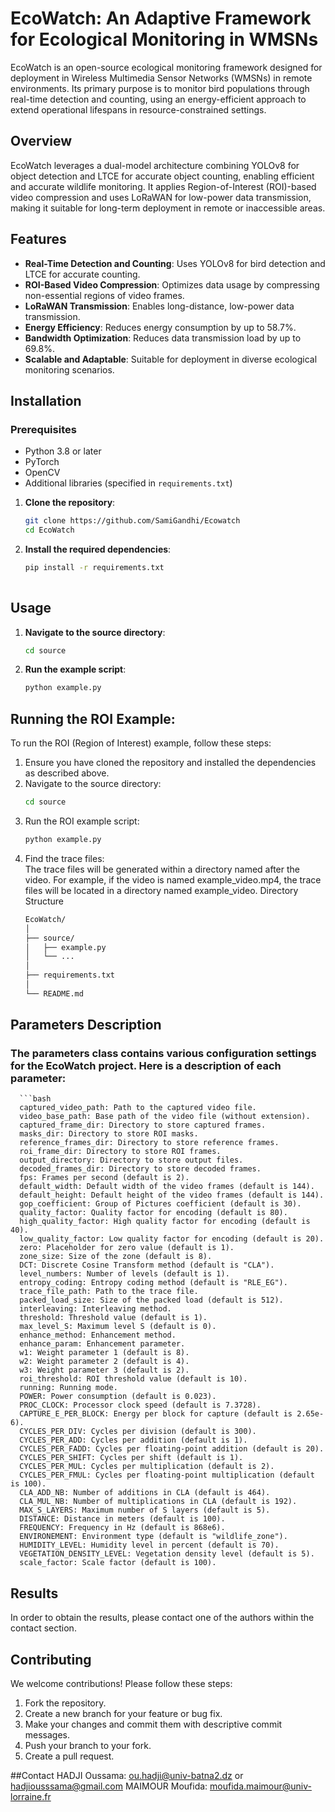 # EcoWatch: An Adaptive Framework for Ecological Monitoring in WMSNs

EcoWatch is an open-source ecological monitoring framework designed for deployment in Wireless Multimedia Sensor Networks (WMSNs) in remote environments. Its primary purpose is to monitor bird populations through real-time detection and counting, using an energy-efficient approach to extend operational lifespans in resource-constrained settings.

## Overview

EcoWatch leverages a dual-model architecture combining YOLOv8 for object detection and LTCE for accurate object counting, enabling efficient and accurate wildlife monitoring. It applies Region-of-Interest (ROI)-based video compression and uses LoRaWAN for low-power data transmission, making it suitable for long-term deployment in remote or inaccessible areas.

## Features

- **Real-Time Detection and Counting**: Uses YOLOv8 for bird detection and LTCE for accurate counting.
- **ROI-Based Video Compression**: Optimizes data usage by compressing non-essential regions of video frames.
- **LoRaWAN Transmission**: Enables long-distance, low-power data transmission.
- **Energy Efficiency**: Reduces energy consumption by up to 58.7%.
- **Bandwidth Optimization**: Reduces data transmission load by up to 69.8%.
- **Scalable and Adaptable**: Suitable for deployment in diverse ecological monitoring scenarios.

## Installation

### Prerequisites

- Python 3.8 or later
- PyTorch
- OpenCV
- Additional libraries (specified in `requirements.txt`)


1. **Clone the repository**:
   ```bash
   git clone https://github.com/SamiGandhi/Ecowatch
   cd EcoWatch
   
2. **Install the required dependencies**:
    ```bash
    pip install -r requirements.txt
  
## Usage

1. **Navigate to the source directory**:
   ```bash
   cd source

2. **Run the example script**:
   ```bash
   python example.py

## Running the ROI Example:
To run the ROI (Region of Interest) example, follow these steps:
1. Ensure you have cloned the repository and installed the dependencies as described above.
2. Navigate to the source directory:
   ```bash
   cd source

3. Run the ROI example script:
      ```bash
      python example.py
4. Find the trace files:   
      The trace files will be generated within a directory named after the video.
      For example, if the video is named example_video.mp4, the trace files will be located in a directory named example_video.
      Directory Structure
      ```bash
      EcoWatch/
      │
      ├── source/
      │   ├── example.py
      │   └── ...
      │
      ├── requirements.txt
      │
      └── README.md

## Parameters Description
### The parameters class contains various configuration settings for the EcoWatch project. Here is a description of each parameter:
      ```bash
      captured_video_path: Path to the captured video file.
      video_base_path: Base path of the video file (without extension).
      captured_frame_dir: Directory to store captured frames.
      masks_dir: Directory to store ROI masks.
      reference_frames_dir: Directory to store reference frames.
      roi_frame_dir: Directory to store ROI frames.
      output_directory: Directory to store output files.
      decoded_frames_dir: Directory to store decoded frames.
      fps: Frames per second (default is 2).
      default_width: Default width of the video frames (default is 144).
      default_height: Default height of the video frames (default is 144).
      gop_coefficient: Group of Pictures coefficient (default is 30).
      quality_factor: Quality factor for encoding (default is 80).
      high_quality_factor: High quality factor for encoding (default is 40).
      low_quality_factor: Low quality factor for encoding (default is 20).
      zero: Placeholder for zero value (default is 1).
      zone_size: Size of the zone (default is 8).
      DCT: Discrete Cosine Transform method (default is "CLA").
      level_numbers: Number of levels (default is 1).
      entropy_coding: Entropy coding method (default is "RLE_EG").
      trace_file_path: Path to the trace file.
      packed_load_size: Size of the packed load (default is 512).
      interleaving: Interleaving method.
      threshold: Threshold value (default is 1).
      max_level_S: Maximum level S (default is 0).
      enhance_method: Enhancement method.
      enhance_param: Enhancement parameter.
      w1: Weight parameter 1 (default is 8).
      w2: Weight parameter 2 (default is 4).
      w3: Weight parameter 3 (default is 2).
      roi_threshold: ROI threshold value (default is 10).
      running: Running mode.
      POWER: Power consumption (default is 0.023).
      PROC_CLOCK: Processor clock speed (default is 7.3728).
      CAPTURE_E_PER_BLOCK: Energy per block for capture (default is 2.65e-6).
      CYCLES_PER_DIV: Cycles per division (default is 300).
      CYCLES_PER_ADD: Cycles per addition (default is 1).
      CYCLES_PER_FADD: Cycles per floating-point addition (default is 20).
      CYCLES_PER_SHIFT: Cycles per shift (default is 1).
      CYCLES_PER_MUL: Cycles per multiplication (default is 2).
      CYCLES_PER_FMUL: Cycles per floating-point multiplication (default is 100).
      CLA_ADD_NB: Number of additions in CLA (default is 464).
      CLA_MUL_NB: Number of multiplications in CLA (default is 192).
      MAX_S_LAYERS: Maximum number of S layers (default is 5).
      DISTANCE: Distance in meters (default is 100).
      FREQUENCY: Frequency in Hz (default is 868e6).
      ENVIRONEMENT: Environment type (default is "wildlife_zone").
      HUMIDITY_LEVEL: Humidity level in percent (default is 70).
      VEGETATION_DENSITY_LEVEL: Vegetation density level (default is 5).
      scale_factor: Scale factor (default is 100).

      
## Results
In order to obtain the results, please contact one of the authors within the contact section.


## Contributing
We welcome contributions! Please follow these steps:

1. Fork the repository.
2. Create a new branch for your feature or bug fix.
3. Make your changes and commit them with descriptive commit messages.
4. Push your branch to your fork.
5. Create a pull request.


##Contact
HADJI Oussama: ou.hadji@univ-batna2.dz or hadjiousssama@gmail.com
MAIMOUR Moufida: moufida.maimour@univ-lorraine.fr
